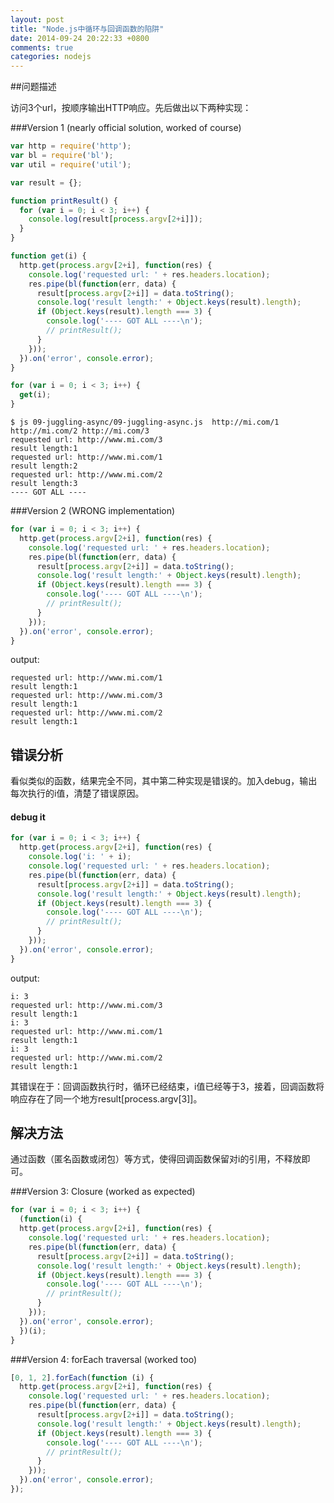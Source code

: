 ```yaml
---
layout: post
title: "Node.js中循环与回调函数的陷阱"
date: 2014-09-24 20:22:33 +0800
comments: true
categories: nodejs
---
```


##问题描述

访问3个url，按顺序输出HTTP响应。先后做出以下两种实现：

###Version 1 (nearly official solution, worked of course)

``` javascript 09-juggling-async/09-juggling-async.js
var http = require('http');
var bl = require('bl');
var util = require('util');

var result = {};

function printResult() {
  for (var i = 0; i < 3; i++) {
    console.log(result[process.argv[2+i]]);
  }
}

function get(i) {
  http.get(process.argv[2+i], function(res) {
    console.log('requested url: ' + res.headers.location);
    res.pipe(bl(function(err, data) {
      result[process.argv[2+i]] = data.toString();
      console.log('result length:' + Object.keys(result).length);
      if (Object.keys(result).length === 3) {
        console.log('---- GOT ALL ----\n');
        // printResult();
      }
    }));
  }).on('error', console.error);
}

for (var i = 0; i < 3; i++) {
  get(i);
}
```

    $ js 09-juggling-async/09-juggling-async.js  http://mi.com/1 http://mi.com/2 http://mi.com/3
    requested url: http://www.mi.com/3
    result length:1
    requested url: http://www.mi.com/1
    result length:2
    requested url: http://www.mi.com/2
    result length:3
    ---- GOT ALL ----

###Version 2 (WRONG implementation)
``` javascript 09-juggling-async/09-juggling-async.js
for (var i = 0; i < 3; i++) {
  http.get(process.argv[2+i], function(res) {
    console.log('requested url: ' + res.headers.location);
    res.pipe(bl(function(err, data) {
      result[process.argv[2+i]] = data.toString();
      console.log('result length:' + Object.keys(result).length);
      if (Object.keys(result).length === 3) {
        console.log('---- GOT ALL ----\n');
        // printResult();
      }
    }));
  }).on('error', console.error);
}
```

output:

    requested url: http://www.mi.com/1
    result length:1
    requested url: http://www.mi.com/3
    result length:1
    requested url: http://www.mi.com/2
    result length:1

## 错误分析

看似类似的函数，结果完全不同，其中第二种实现是错误的。加入debug，输出每次执行的i值，清楚了错误原因。

#### debug it
``` javascript 09-juggling-async/09-juggling-async.js
for (var i = 0; i < 3; i++) {
  http.get(process.argv[2+i], function(res) {
    console.log('i: ' + i);
    console.log('requested url: ' + res.headers.location);
    res.pipe(bl(function(err, data) {
      result[process.argv[2+i]] = data.toString();
      console.log('result length:' + Object.keys(result).length);
      if (Object.keys(result).length === 3) {
        console.log('---- GOT ALL ----\n');
        // printResult();
      }
    }));
  }).on('error', console.error);
}
```

output:

    i: 3
    requested url: http://www.mi.com/3
    result length:1
    i: 3
    requested url: http://www.mi.com/1
    result length:1
    i: 3
    requested url: http://www.mi.com/2
    result length:1

其错误在于：回调函数执行时，循环已经结束，i值已经等于3，接着，回调函数将响应存在了同一个地方result[process.argv[3]]。

## 解决方法

通过函数（匿名函数或闭包）等方式，使得回调函数保留对i的引用，不释放即可。

###Version 3: Closure (worked as expected)
``` javascript 09-juggling-async/09-juggling-async.js
for (var i = 0; i < 3; i++) {
  (function(i) {
  http.get(process.argv[2+i], function(res) {
    console.log('requested url: ' + res.headers.location);
    res.pipe(bl(function(err, data) {
      result[process.argv[2+i]] = data.toString();
      console.log('result length:' + Object.keys(result).length);
      if (Object.keys(result).length === 3) {
        console.log('---- GOT ALL ----\n');
        // printResult();
      }
    }));
  }).on('error', console.error);
  })(i);
}
```

###Version 4: forEach traversal (worked too)
``` javascript 09-juggling-async/09-juggling-async.js
[0, 1, 2].forEach(function (i) {
  http.get(process.argv[2+i], function(res) {
    console.log('requested url: ' + res.headers.location);
    res.pipe(bl(function(err, data) {
      result[process.argv[2+i]] = data.toString();
      console.log('result length:' + Object.keys(result).length);
      if (Object.keys(result).length === 3) {
        console.log('---- GOT ALL ----\n');
        // printResult();
      }
    }));
  }).on('error', console.error);
});
```
